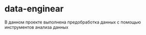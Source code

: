 # data-enginear
В данном проекте выполнена предобработка данных с помощью инструментов анализа данных
